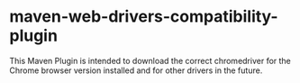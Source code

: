 # maven-web-drivers-compatibility-plugin
This Maven Plugin is intended to download the correct chromedriver for the Chrome browser version installed and for other drivers in the future.
